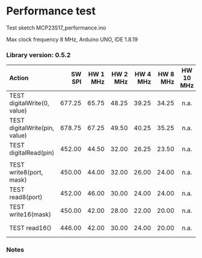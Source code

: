 

# Performance test  

Test sketch  MCP23S17_performance.ino

Max clock frequency 8 MHz, Arduino UNO, IDE 1.8.19

### Library version: 0.5.2

|  Action                       |  SW SPI | HW 1 MHz | HW 2 MHz | HW 4 MHz | HW 8 MHz | HW 10 MHz | notes     |
|:------------------------------|--------:|---------:|---------:|---------:|---------:|:---------:|:---------:|
| TEST digitalWrite(0, value)   |  677.25 |   65.75  |  48.25   |  39.25   |  34.25   |    n.a.   |
| TEST digitalWrite(pin, value) |  678.75 |   67.25  |  49.50   |  40.25   |  35.25   |    n.a.   |
| TEST digitalRead(pin)         |  452.00 |   44.50  |  32.00   |  26.25   |  23.50   |    n.a.   |
|                               |         |          |          |          |          |           |
| TEST write8(port, mask)       |  450.00 |   44.00  |  32.00   |  26.00   |  24.00   |    n.a.   |
| TEST read8(port)              |  452.00 |   46.00  |  30.00   |  24.00   |  24.00   |    n.a.   |
| TEST write16(mask)            |  450.00 |   42.00  |  28.00   |  22.00   |  20.00   |    n.a.   | since 0.1.1
| TEST read16()                 |  446.00 |   42.00  |  30.00   |  24.00   |  20.00   |    n.a.   | since 0.1.1


### Notes



